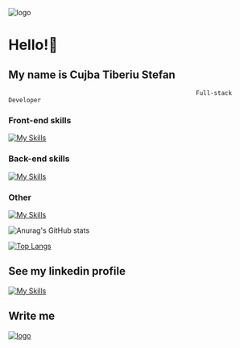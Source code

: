 ![logo](https://media.licdn.com/dms/image/D4D16AQH7O6nNsUfZpA/profile-displaybackgroundimage-shrink_350_1400/0/1680015429200?e=1695859200&v=beta&t=EpEBz8Ww5kqEJ6TSIC1ldYVFIgKyPImY3Y0ji1-xYCM)

# Hello!👋
## My name is Cujba Tiberiu Stefan

                                                        Full-stack Developer

### Front-end skills
[![My Skills](https://skillicons.dev/icons?i=js,html,css,react,sass,bootstrap,tailwind)](https://skillicons.dev)

### Back-end skills
[![My Skills](https://skillicons.dev/icons?i=java,spring,hibernate,postgresql)](https://skillicons.dev)

### Other
[![My Skills](https://skillicons.dev/icons?i=vscode,eclipse,postman,git,bash)](https://skillicons.dev)

![Anurag's GitHub stats](https://github-readme-stats.vercel.app/api?username=cujbaTiberiu&show_icons=true&theme=transparent)

[![Top Langs](https://github-readme-stats.vercel.app/api/top-langs/?username=cujbaTiberiu&layout=donut-vertical)](https://github.com/cujbaTiberiu/github-readme-stats)


## See my linkedin profile

[![My Skills](https://skillicons.dev/icons?i=linkedin)](https://www.linkedin.com/in/tiberiu-stefan-cujba/)

## Write me

[![logo](https://m.economictimes.com/thumb/msid-63994786,width-80,height-60,resizemode-4,imgsize-35146/gmail-gets-a-makeover-heres-how-you-can-make-the-most-of-its-features.jpg)](mailto:cujba.tiberiu@gmail.com)
